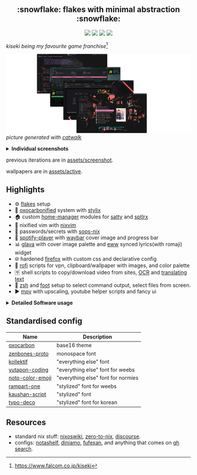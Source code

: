<h2 align="center">:snowflake: flakes with minimal abstraction :snowflake:</h2>

<p align="center">
    <a href="https://nixos.org/">
        <img src="https://img.shields.io/badge/NixOS-25.05-informational.svg?style=for-the-badge&logo=nixos&color=161616&logoColor=42be65&labelColor=dde1e6"></a>
    <img src="https://img.shields.io/github/last-commit/71zenith/kiseki?style=for-the-badge&labelColor=dde1e6&color=161616"/>
    <img src="https://img.shields.io/github/repo-size/71zenith/kiseki?style=for-the-badge&labelColor=dde1e6&color=161616"/>
    <img src="https://img.shields.io/github/languages/code-size/71zenith/kiseki?color=161616&style=for-the-badge&labelColor=dde1e6"/>
  </a>
</p>

*kiseki being my favourite game franchise*[^1]

![](https://github.com/71zenith/assets/blob/master/screenshot/stacked.png?raw=true)
*picture generated with [catwalk](https://github.com/catppuccin/catwalk)*

<details><summary><b>Individual screenshots</b></summary>

![](https://github.com/71zenith/assets/blob/master/screenshot/screenshot25.png?raw=true)

![](https://github.com/71zenith/assets/blob/master/screenshot/workflow/1.png?raw=true)

![](https://github.com/71zenith/assets/blob/master/screenshot/workflow/2.png?raw=true)

![](https://github.com/71zenith/assets/blob/master/screenshot/workflow/3.png?raw=true)

![](https://github.com/71zenith/assets/blob/master/screenshot/workflow/4.png?raw=true)

![](https://github.com/71zenith/assets/blob/master/screenshot/workflow/5.png?raw=true)

![](https://github.com/71zenith/assets/blob/master/screenshot/workflow/6.png?raw=true)
</details>

previous iterations are in [assets/screenshot](https://github.com/71zenith/assets/tree/master/screenshot).

wallpapers are in [assets/active](https://github.com/71zenith/assets/tree/master/active).

## Highlights

- ⚙️  [flakes](https://wiki.nixos.org/wiki/Flakes) setup
- 🎨 [oxocarbonified](https://github.com/nyoom-engineering/base16-oxocarbon) system with [stylix](https://github.com/danth/stylix)
- 🏠 custom [home-manager](https://github.com/nix-community/home-manager) modules for [satty](https://github.com/gabm/Satty) and [sptlrx](https://github.com/raitonoberu/sptlrx)
- 📝 nixified vim with [nixvim](https://github.com/nix-community/nixvim)
- 🔑 passwords/secrets with [sops-nix](https://github.com/Mic92/sops-nix)
- 🎼 [spotify-player](https://github.com/aome510/spotify-player) with [waybar](https://github.com/Alexays/Waybar) cover image and progress bar
- 📊 [glava](https://github.com/jarcode-foss/glava) with cover image palette and [eww](https://github.com/elkowar/eww) synced lyrics(with romaji) widget
- 🌐 hardened [firefox](https://www.mozilla.org/en-US/firefox/) with custom css and declarative config
- 🚀 [rofi](https://github.com/davatorium/rofi) scripts for vpn, clipboard/wallpaper with images, and color palette
- 🈂️ shell scripts to copy/download video from sites, [OCR](https://github.com/tesseract-ocr/tesseract) and [translating text](https://github.com/soimort/translate-shell)
- 🐚 [zsh](http://www.zsh.org) and [foot](https://codeberg.org/dnkl/foot) setup to select command output, select files from screen.
- ▶️  [mpv](https://github.com/mpv-player/mpv) with upscaling, youtube helper scripts and fancy ui

<details><summary><b>Detailed Software usage</b></summary>

## Nix components

| Name                                                                   | Description                 |
|------------------------------------------------------------------------|-----------------------------|
| [flakes](https://wiki.nixos.org/wiki/Flakes)                           | nix lifeline                |
| [home-manager](https://github.com/nix-community/home-manager)          | dotfiles manager            |
| [stylix](https://github.com/danth/stylix)                              | auto themer                 |
| [nixvim](https://github.com/nix-community/nixvim)                      | nvim config in nix          |
| [nh](https://github.com/viperML/nh)                                    | nix helper                  |
| [sops-nix](https://github.com/Mic92/sops-nix)                          | secrets manager             |
| [nix-output-monitor](https://github.com/maralorn/nix-output-monitor)   | fancy nix output            |
| [direnv](https://github.com/nix-community/nix-direnv)                  | auto env switcher           |

## Programs

| Name                                                           | Description             |
|----------------------------------------------------------------|-------------------------|
| [hyprland](https://github.com/hyprwm/Hyprland)                 | compositor              |
| [hyprlock](https://github.com/hyprwm/hyprlock)                 | lock screen             |
| [firefox](https://www.mozilla.org/en-US/firefox/)              | web browser             |
| [foot](https://codeberg.org/dnkl/foot)                         | terminal                |
| [zathura](https://pwmt.org/projects/zathura)                   | pdf/epub viewer         |
| [waybar](https://github.com/Alexays/Waybar)                    | status bar              |
| [mpv](https://github.com/mpv-player/mpv)                       | media player (da goat)  |
| [eww](https://github.com/elkowar/eww)                          | widgets                 |
| [rofi](https://github.com/davatorium/rofi)                     | custom launcher         |
| [calibre](https://github.com/kovidgoyal/calibre)               | ebook manager           |
| [fcitx5](https://github.com/fcitx/fcitx5)                      | japanese input          |
| [mako](https://github.com/emersion/mako)                       | notification daemon     |
| [nautilus](https://gitlab.gnome.org/GNOME/nautilus)            | gui file manager        |
| [neovim](https://github.com/neovim/neovim)                     | main text editor        |
| [sptlrx](https://github.com/raitonoberu/sptlrx)                | lyrics tui              |
| [fzf](https://github.com/junegunn/fzf)                         | fuzzy finder            |
| [glava](https://github.com/jarcode-foss/glava)                 | audio visualizer        |
| [zsh](http://www.zsh.org)                                      | shell                   |
| [spotify-player](https://github.com/aome510/spotify-player)    | spotify tui (love it)   |
| [yazi](https://github.com/sxyazi/yazi)                         | tui file manager        |
| [btop](https://github.com/aristocratos/btop)                   | resource monitor        |

## Rusty tools

| Name                                               | Description    |
|----------------------------------------------------|----------------|
| [eza](https://github.com/eza-community/eza)        | ls alter       |
| [xcp](https://github.com/tarka/xcp)                | cp alter       |
| [duf](https://github.com/muesli/duf)               | df alter       |
| [zoxide](https://github.com/ajeetdsouza/zoxide)    | smarter cd     |
| [dust](https://github.com/bootandy/dust)           | du alter       |
| [fd](https://github.com/sharkdp/fd)                | find alter     |
| [rg](https://github.com/BurstSushi/ripgrep)        | grep alter     |
| [sd](https://github.com/chmln/sd)                  | sed alter      |

</details>

## Standardised config

| Name                                                                        | Description                        |
|-----------------------------------------------------------------------------|------------------------------------|
| [oxocarbon](https://github.com/nyoom-engineering/base16-oxocarbon)          | base16 theme                       |
| [zenbones-proto](https://github.com/zenbones-theme/zenbones-mono)           | monospace font                     |
| [kollektif](https://unblast.com/kollektif-sans-typeface/)                   | "everything else" font             |
| [yutapon-coding](https://vector.co.jp/soft/dl/win95/writing/se416234.html)  | "everything else" font for weebs   |
| [noto-color-emoji](https://fonts.google.com/specimen/Noto+Color+Emoji)      | "everything else" font for normies |
| [rampart-one](https://www.freejapanesefont.com/rampart-one-download/)       | "stylized" font for weebs          |
| [kaushan-script](https://fonts.google.com/specimen/Kaushan+Script)          | "stylized" font                    |
| [typo-deco](https://eng.m.fontke.com/font/14781710/)                        | "stylized" font for korean         |

## Resources

- standard nix stuff: [nixoswiki](https://wiki.nixos.org), [zero-to-nix](https://zero-to-nix.com), [discourse](https://discourse.nixos.org/).
- configs: [notashelf](https://github.com/notashelf/nyx), [diniamo](https://github.com/diniamo/niqs), [fufexan](https://github.com/fufexan/dotfiles), and anything that comes on [gh search](https://github.com/search?q=nix+dotfiles+lang%3ANix+&type=repositories).

[^1]: https://www.falcom.co.jp/kiseki
